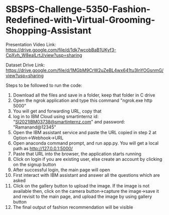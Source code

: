 # SBSPS-Challenge-5350-Fashion-Redefined-with-Virtual-Grooming-Shopping-Assistant

Presentation Video Link: https://drive.google.com/file/d/1dk7wcobBaB1UKyf3-CpXvh_W8ealLrtJ/view?usp=sharing

Dataset Drive Link: https://drive.google.com/file/d/1MGbM9CrW2uZeBL4wx641tu3InYOGsnmG/view?usp=sharing

Steps to be followed to run the code:

1. Download all the files and save in a folder, keep that folder in C drive
2. Open the ngrok application and type this command "ngrok.exe http 5000"
4. You will get and forwarding URL, copy that
5. log in to IBM Cloud using smartinternz id: "SI2021IBM03738@smartinternz.com" and password: "Ramanand@12345"
6. Open the IBM assistant service and paste the URL copied in step 2 at Option->Webhook->URL
7. Open anaconda command prompt, and run app.py. You will get a local path as http://127.0.0.1:5000/
8. Paste that URL into the browser, the application starts running
9. Click on login if you are existing user, else create an account by clicking on the signup button
10. After successful login, the main page will open
11. First interact with IBM assistant and answer all the questions which are asked
12. Click on the gallery button to upload the image. If the image is not available then, click on the camera button->capture the image->save it and revisit to the main page, and upload the image by using gallery button
13. The final output of fashion recommendation will be visible
